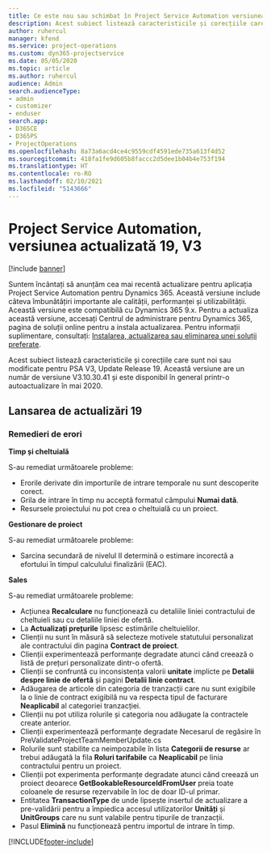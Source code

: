 ```yaml
---
title: Ce este nou sau schimbat în Project Service Automation versiunea actualizată 19, V3
description: Acest subiect listează caracteristicile și corecțiile care sunt disponibile în Project Service Automation V3, versiunea actualizată 19, V3.
author: ruhercul
manager: kfend
ms.service: project-operations
ms.custom: dyn365-projectservice
ms.date: 05/05/2020
ms.topic: article
ms.author: ruhercul
audience: Admin
search.audienceType:
- admin
- customizer
- enduser
search.app:
- D365CE
- D365PS
- ProjectOperations
ms.openlocfilehash: 8a73a6acd4ce4c9559cdf4591ede735a613f4d52
ms.sourcegitcommit: 418fa1fe9d605b8faccc2d5dee1b04b4e753f194
ms.translationtype: HT
ms.contentlocale: ro-RO
ms.lasthandoff: 02/10/2021
ms.locfileid: "5143666"
---
```

# <a name="project-service-automation-update-release-19-v3"></a>Project Service Automation, versiunea actualizată 19, V3

[!include [banner](../includes/psa-now-project-operations.md)]

Suntem încântați să anunțăm cea mai recentă actualizare pentru aplicația Project Service Automation pentru Dynamics 365. Această versiune include câteva îmbunătățiri importante ale calității, performanței și utilizabilității. Această versiune este compatibilă cu Dynamics 365 9.x. Pentru a actualiza această versiune, accesați Centrul de administrare pentru Dynamics 365, pagina de soluții online pentru a instala actualizarea. Pentru informații suplimentare, consultați: [Instalarea, actualizarea sau eliminarea unei soluții preferate](https://docs.microsoft.com/power-platform/admin/install-remove-preferred-solution).

Acest subiect listează caracteristicile și corecțiile care sunt noi sau modificate pentru PSA V3, Update Release 19. Această versiune are un număr de versiune V3.10.30.41 și este disponibil în general printr-o autoactualizare în mai 2020.

## <a name="update-release-19"></a>Lansarea de actualizări 19

### <a name="bug-fixes"></a>Remedieri de erori

**Timp și cheltuială**

S-au remediat următoarele probleme: 

- Erorile derivate din importurile de intrare temporale nu sunt descoperite corect.
- Grila de intrare în timp nu acceptă formatul câmpului **Numai dată**.
- Resursele proiectului nu pot crea o cheltuială cu un proiect.

**Gestionare de proiect**

S-au remediat următoarele probleme: 

-  Sarcina secundară de nivelul II determină o estimare incorectă a efortului în timpul calculului finalizării (EAC).

**Sales**

S-au remediat următoarele probleme: 

- Acțiunea **Recalculare** nu funcționează cu detaliile liniei contractului de cheltuieli sau cu detaliile liniei de ofertă.
- La **Actualizați prețurile** lipsesc estimările cheltuielilor.
-  Clienții nu sunt în măsură să selecteze motivele statutului personalizat ale contractului din pagina **Contract de proiect**.
- Clienții experimentează performanțe degradate atunci când creează o listă de prețuri personalizate dintr-o ofertă.
- Clienții se confruntă cu inconsistența valorii **unitate** implicte pe **Detalii despre linie de ofertă** și pagini **Detalii linie contract**.
- Adăugarea de articole din categoria de tranzacții care nu sunt exigibile la o linie de contract exigibilă nu va respecta tipul de facturare **Neaplicabil** al categoriei tranzacției.
- Clienții nu pot utiliza rolurile și categoria nou adăugate la contractele create anterior.
- Clienții experimentează performanțe degradate Necesarul de regăsire în PreValidateProjectTeamMemberUpdate.cs
- Rolurile sunt stabilite ca neimpozabile în lista **Categorii de resurse** ar trebui adăugată la fila **Roluri tarifabile** ca **Neaplicabil** pe linia contractului pentru un proiect.
- Clienții pot experimenta performanțe degradate atunci când creează un proiect deoarece **GetBookableResourceIdFromUser** preia toate coloanele de resurse rezervabile în loc de doar ID-ul primar.
- Entitatea **TransactionType** de unde lipsește insertul de actualizare a pre-validării pentru a împiedica accesul utilizatorilor **Unități** și **UnitGroups** care nu sunt valabile pentru tipurile de tranzacții.
- Pasul **Elimină** nu funcționează pentru importul de intrare în timp.


[!INCLUDE[footer-include](../includes/footer-banner.md)]